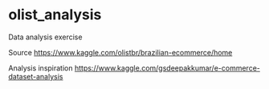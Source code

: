 # olist_analysis
Data analysis exercise

Source https://www.kaggle.com/olistbr/brazilian-ecommerce/home 

Analysis inspiration https://www.kaggle.com/gsdeepakkumar/e-commerce-dataset-analysis

